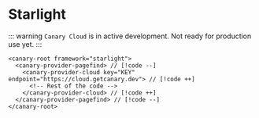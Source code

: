 # Starlight

::: warning
`Canary Cloud` is in active development. Not ready for production use yet.
:::

```html-vue
<canary-root framework="starlight">
  <canary-provider-pagefind> // [!code --]
    <canary-provider-cloud key="KEY" endpoint="https://cloud.getcanary.dev"> // [!code ++]
      <!-- Rest of the code -->
    </canary-provider-cloud> // [!code ++]
  </canary-provider-pagefind> // [!code --]
</canary-root>
```

